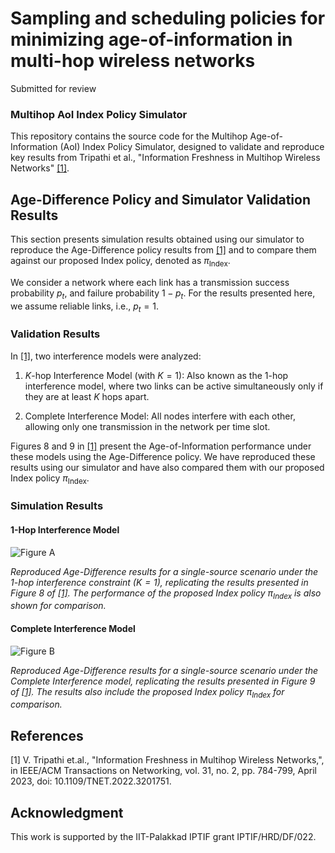 
# Sampling and scheduling policies for minimizing age-of-information in multi-hop wireless networks
Submitted for review


### Multihop AoI Index Policy  Simulator

This repository contains the source code for the Multihop Age-of-Information (AoI) Index Policy Simulator, designed to validate and reproduce key results from Tripathi et al., "Information Freshness in Multihop Wireless Networks" [[1]](#1).



## Age-Difference Policy and Simulator Validation Results

This section presents simulation results obtained using our simulator to reproduce the Age-Difference policy results from [[1]](#1) and to compare them against our proposed Index policy, denoted as $\pi_{\text{Index}}$.

We consider a network where each link has a transmission success probability $p_t$, and failure probability $1 - p_t$. For the results presented here, we assume reliable links, i.e., $p_t = 1$.


### Validation Results

In [[1]](#1), two interference models were analyzed:

1. $K$-hop Interference Model (with $K = 1$): Also known as the 1-hop interference model, where two links can be active simultaneously only if they are at least $K$ hops apart.

2. Complete Interference Model: All nodes interfere with each other, allowing only one transmission in the network per time slot.

Figures 8 and 9 in [[1]](#1) present the Age-of-Information performance under these models using the Age-Difference policy. We have reproduced these results using our simulator and have also compared them with our proposed Index policy $\pi_{\text{Index}}$. 



### Simulation Results

#### 1-Hop Interference Model

![Figure A](https://github.com/nibin-raj/Multihop-AoI-IndexPolicy-Simulation/tree/main/figures/AoI_Line_Khop1_p1.png)

*Reproduced Age-Difference results for a single-source scenario under the 1-hop interference constraint ($`K = 1`$), replicating the results presented in Figure 8 of [[1]](#1). The performance of the proposed Index policy $`\pi_{\text{Index}}`$ is also shown for comparison.*


#### Complete Interference Model

![Figure B](https://github.com/nibin-raj/Multihop-AoI-IndexPolicy-Simulation/tree/main/figures/AoI_Line_ComINT_p1.png)

*Reproduced Age-Difference results for a single-source scenario under the Complete Interference model, replicating the results presented in Figure 9 of [[1]](#1). The results also include the proposed Index policy $`\pi_{\text{Index}}`$ for comparison.*



## References
<a id="1">[1]</a> 
V. Tripathi et.al., "Information Freshness in Multihop Wireless Networks,", in IEEE/ACM Transactions on Networking, vol. 31, no. 2, pp. 784-799, April 2023, 
 doi: 10.1109/TNET.2022.3201751.

## Acknowledgment

This work is supported by the IIT-Palakkad IPTIF grant IPTIF/HRD/DF/022.

